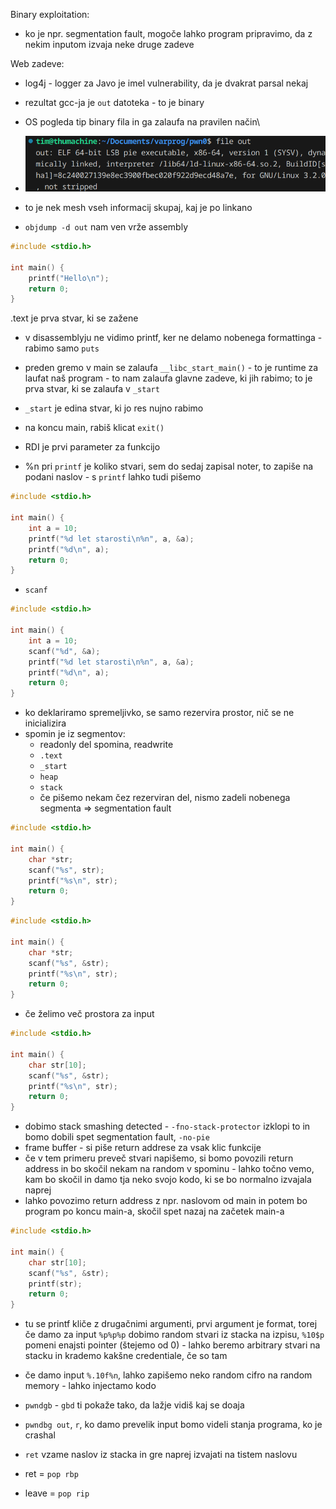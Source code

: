 Binary exploitation:
- ko je npr. segmentation fault, mogoče lahko program pripravimo, da z nekim inputom izvaja neke druge zadeve

Web zadeve:
- log4j - logger za Javo je imel vulnerability, da je dvakrat parsal nekaj

- rezultat gcc-ja je `out` datoteka - to je binary
- OS pogleda tip binary fila in ga zalaufa na pravilen način\
- ![500](../../Images3/Pasted%20image%2020250224134302.png)
- to je nek mesh vseh informacij skupaj, kaj je po linkano
- `objdump -d out` nam ven vrže assembly

```c
#include <stdio.h>

int main() {
    printf("Hello\n");
    return 0;
}
```
.text je prva stvar, ki se zažene
- v disassemblyju ne vidimo printf, ker ne delamo nobenega formattinga - rabimo samo `puts`
- preden gremo v main se zalaufa `__libc_start_main()` - to je runtime za laufat naš program - to nam zalaufa glavne zadeve, ki jih rabimo; to je prva stvar, ki se zalaufa v `_start`
- `_start` je edina stvar, ki jo res nujno rabimo
- na koncu main, rabiš klicat `exit()`

- RDI je prvi parameter za funkcijo
- %n pri `printf` je koliko stvari, sem do sedaj zapisal noter, to zapiše na podani naslov - s `printf` lahko tudi pišemo
```c
#include <stdio.h>

int main() {
    int a = 10;
    printf("%d let starosti\n%n", a, &a);
    printf("%d\n", a);
    return 0;
}
```

- `scanf`
```c
#include <stdio.h>

int main() {
    int a = 10;
    scanf("%d", &a);
    printf("%d let starosti\n%n", a, &a);
    printf("%d\n", a);
    return 0;
}
```

- ko deklariramo spremeljivko, se samo rezervira prostor, nič se ne inicializira
- spomin je iz segmentov:
	- readonly del spomina, readwrite
	- `.text`
	- `_start`
	- `heap`
	- `stack`
	- če pišemo nekam čez rezerviran del, nismo zadeli nobenega segmenta => segmentation fault

```c
#include <stdio.h>

int main() {
    char *str;
    scanf("%s", str);
    printf("%s\n", str);
    return 0;
}
```

```c
#include <stdio.h>

int main() {
    char *str;
    scanf("%s", &str);
    printf("%s\n", str);
    return 0;
}
```

- če želimo več prostora za input

```c
#include <stdio.h>

int main() {
    char str[10];
    scanf("%s", &str);
    printf("%s\n", str);
    return 0;
}
```

- dobimo stack smashing detected - `-fno-stack-protector` izklopi to in bomo dobili spet segmentation fault, `-no-pie`
- frame buffer - si piše return addrese za vsak klic funkcije
- če v tem primeru preveč stvari napišemo, si bomo povozili return address in bo skočil nekam na random v spominu - lahko točno vemo, kam bo skočil in damo tja neko svojo kodo, ki se bo normalno izvajala naprej
- lahko povozimo return address z npr. naslovom od main in potem bo program po koncu main-a, skočil spet nazaj na začetek main-a

```c
#include <stdio.h>

int main() {
    char str[10];
    scanf("%s", &str);
    printf(str);
    return 0;
}
```
- tu se printf kliče z drugačnimi argumenti, prvi argument je format, torej če damo za input `%p%p%p` dobimo random stvari iz stacka na izpisu, `%10$p` pomeni enajsti pointer (štejemo od 0) - lahko beremo arbitrary stvari na stacku in krademo kakšne credentiale, če so tam
- če damo input `%.10f%n`, lahko zapišemo neko random cifro na random memory - lahko injectamo kodo

- `pwndgb` - `gbd` ti pokaže tako, da lažje vidiš kaj se doaja
- `pwndbg out`, `r`, ko damo prevelik input bomo videli stanja programa, ko je crashal
- `ret` vzame naslov iz stacka in gre naprej izvajati na tistem naslovu

- ret = `pop rbp`
- leave = `pop rip`